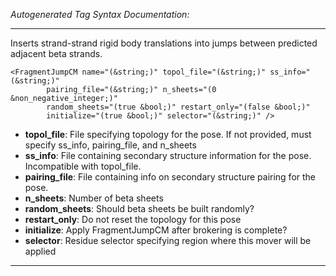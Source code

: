 _Autogenerated Tag Syntax Documentation:_

---
Inserts strand-strand rigid body translations into jumps between predicted adjacent beta strands.

```
<FragmentJumpCM name="(&string;)" topol_file="(&string;)" ss_info="(&string;)"
        pairing_file="(&string;)" n_sheets="(0 &non_negative_integer;)"
        random_sheets="(true &bool;)" restart_only="(false &bool;)"
        initialize="(true &bool;)" selector="(&string;)" />
```

-   **topol_file**: File specifying topology for the pose. If not provided, must specify ss_info, pairing_file, and n_sheets
-   **ss_info**: File containing secondary structure information for the pose. Incompatible with topol_file.
-   **pairing_file**: File containing info on secondary structure pairing for the pose.
-   **n_sheets**: Number of beta sheets
-   **random_sheets**: Should beta sheets be built randomly?
-   **restart_only**: Do not reset the topology for this pose
-   **initialize**: Apply FragmentJumpCM after brokering is complete?
-   **selector**: Residue selector specifying region where this mover will be applied

---
